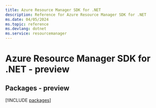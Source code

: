 ```yaml
---
title: Azure Resource Manager SDK for .NET
description: Reference for Azure Resource Manager SDK for .NET
ms.date: 04/05/2024
ms.topic: reference
ms.devlang: dotnet
ms.service: resourcemanager
---
```

# Azure Resource Manager SDK for .NET - preview
## Packages - preview
[!INCLUDE [packages](resource-manager-index.md)]